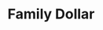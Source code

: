 ---
title: "Family Dollar"
url: /pueblo/family-dollar-north-elizabeth-street/
shop: variety store
---